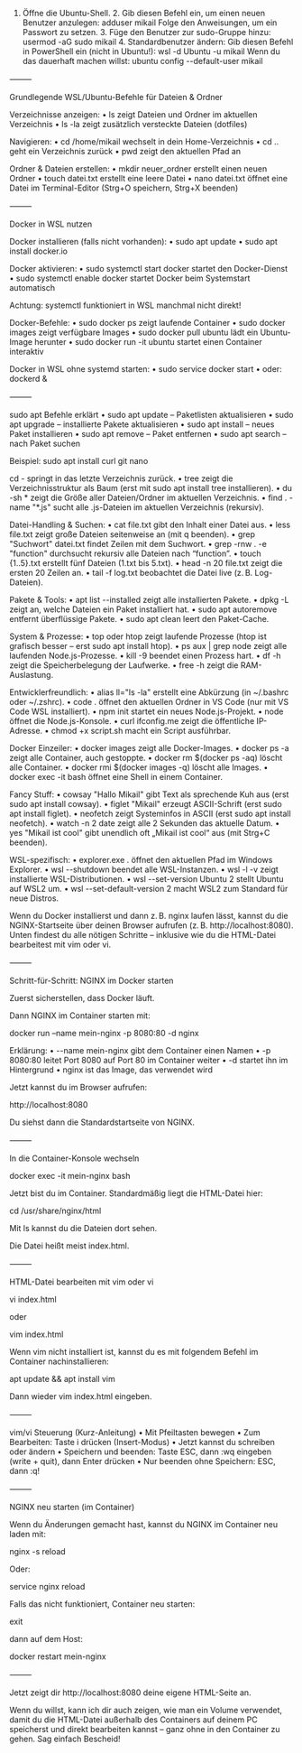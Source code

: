 1.	Öffne die Ubuntu-Shell.
	2.	Gib diesen Befehl ein, um einen neuen Benutzer anzulegen:
adduser mikail
Folge den Anweisungen, um ein Passwort zu setzen.
	3.	Füge den Benutzer zur sudo-Gruppe hinzu:
usermod -aG sudo mikail
	4.	Standardbenutzer ändern:
Gib diesen Befehl in PowerShell ein (nicht in Ubuntu!):
wsl -d Ubuntu -u mikail
Wenn du das dauerhaft machen willst:
ubuntu config --default-user mikail

⸻

Grundlegende WSL/Ubuntu-Befehle für Dateien & Ordner

Verzeichnisse anzeigen:
	•	ls zeigt Dateien und Ordner im aktuellen Verzeichnis
	•	ls -la zeigt zusätzlich versteckte Dateien (dotfiles)

Navigieren:
	•	cd /home/mikail wechselt in dein Home-Verzeichnis
	•	cd .. geht ein Verzeichnis zurück
	•	pwd zeigt den aktuellen Pfad an

Ordner & Dateien erstellen:
	•	mkdir neuer_ordner erstellt einen neuen Ordner
	•	touch datei.txt erstellt eine leere Datei
	•	nano datei.txt öffnet eine Datei im Terminal-Editor (Strg+O speichern, Strg+X beenden)

⸻

Docker in WSL nutzen

Docker installieren (falls nicht vorhanden):
	•	sudo apt update
	•	sudo apt install docker.io

Docker aktivieren:
	•	sudo systemctl start docker startet den Docker-Dienst
	•	sudo systemctl enable docker startet Docker beim Systemstart automatisch

Achtung: systemctl funktioniert in WSL manchmal nicht direkt!

Docker-Befehle:
	•	sudo docker ps zeigt laufende Container
	•	sudo docker images zeigt verfügbare Images
	•	sudo docker pull ubuntu lädt ein Ubuntu-Image herunter
	•	sudo docker run -it ubuntu startet einen Container interaktiv

Docker in WSL ohne systemd starten:
	•	sudo service docker start
	•	oder: dockerd &

⸻

sudo apt Befehle erklärt
	•	sudo apt update – Paketlisten aktualisieren
	•	sudo apt upgrade – installierte Pakete aktualisieren
	•	sudo apt install <paket> – neues Paket installieren
	•	sudo apt remove <paket> – Paket entfernen
	•	sudo apt search <paket> – nach Paket suchen

Beispiel:
sudo apt install curl git nano

cd - springt in das letzte Verzeichnis zurück.
	•	tree zeigt die Verzeichnisstruktur als Baum (erst mit sudo apt install tree installieren).
	•	du -sh * zeigt die Größe aller Dateien/Ordner im aktuellen Verzeichnis.
	•	find . -name "*.js" sucht alle .js-Dateien im aktuellen Verzeichnis (rekursiv).

Datei-Handling & Suchen:
	•	cat file.txt gibt den Inhalt einer Datei aus.
	•	less file.txt zeigt große Dateien seitenweise an (mit q beenden).
	•	grep "Suchwort" datei.txt findet Zeilen mit dem Suchwort.
	•	grep -rnw . -e "function" durchsucht rekursiv alle Dateien nach “function”.
	•	touch {1..5}.txt erstellt fünf Dateien (1.txt bis 5.txt).
	•	head -n 20 file.txt zeigt die ersten 20 Zeilen an.
	•	tail -f log.txt beobachtet die Datei live (z. B. Log-Dateien).

Pakete & Tools:
	•	apt list --installed zeigt alle installierten Pakete.
	•	dpkg -L <paketname> zeigt an, welche Dateien ein Paket installiert hat.
	•	sudo apt autoremove entfernt überflüssige Pakete.
	•	sudo apt clean leert den Paket-Cache.

System & Prozesse:
	•	top oder htop zeigt laufende Prozesse (htop ist grafisch besser – erst sudo apt install htop).
	•	ps aux | grep node zeigt alle laufenden Node.js-Prozesse.
	•	kill -9 <PID> beendet einen Prozess hart.
	•	df -h zeigt die Speicherbelegung der Laufwerke.
	•	free -h zeigt die RAM-Auslastung.

Entwicklerfreundlich:
	•	alias ll="ls -la" erstellt eine Abkürzung (in ~/.bashrc oder ~/.zshrc).
	•	code . öffnet den aktuellen Ordner in VS Code (nur mit VS Code WSL installiert).
	•	npm init startet ein neues Node.js-Projekt.
	•	node öffnet die Node.js-Konsole.
	•	curl ifconfig.me zeigt die öffentliche IP-Adresse.
	•	chmod +x script.sh macht ein Script ausführbar.

Docker Einzeiler:
	•	docker images zeigt alle Docker-Images.
	•	docker ps -a zeigt alle Container, auch gestoppte.
	•	docker rm $(docker ps -aq) löscht alle Container.
	•	docker rmi $(docker images -q) löscht alle Images.
	•	docker exec -it <container> bash öffnet eine Shell in einem Container.

Fancy Stuff:
	•	cowsay "Hallo Mikail" gibt Text als sprechende Kuh aus (erst sudo apt install cowsay).
	•	figlet "Mikail" erzeugt ASCII-Schrift (erst sudo apt install figlet).
	•	neofetch zeigt Systeminfos in ASCII (erst sudo apt install neofetch).
	•	watch -n 2 date zeigt alle 2 Sekunden das aktuelle Datum.
	•	yes "Mikail ist cool" gibt unendlich oft „Mikail ist cool“ aus (mit Strg+C beenden).

WSL-spezifisch:
	•	explorer.exe . öffnet den aktuellen Pfad im Windows Explorer.
	•	wsl --shutdown beendet alle WSL-Instanzen.
	•	wsl -l -v zeigt installierte WSL-Distributionen.
	•	wsl --set-version Ubuntu 2 stellt Ubuntu auf WSL2 um.
	•	wsl --set-default-version 2 macht WSL2 zum Standard für neue Distros.



Wenn du Docker installierst und dann z. B. nginx laufen lässt, kannst du die NGINX-Startseite über deinen Browser aufrufen (z. B. http://localhost:8080). Unten findest du alle nötigen Schritte – inklusive wie du die HTML-Datei bearbeitest mit vim oder vi.

⸻

Schritt-für-Schritt: NGINX im Docker starten

Zuerst sicherstellen, dass Docker läuft.

Dann NGINX im Container starten mit:

docker run –name mein-nginx -p 8080:80 -d nginx

Erklärung:
	•	--name mein-nginx gibt dem Container einen Namen
	•	-p 8080:80 leitet Port 8080 auf Port 80 im Container weiter
	•	-d startet ihn im Hintergrund
	•	nginx ist das Image, das verwendet wird

Jetzt kannst du im Browser aufrufen:

http://localhost:8080

Du siehst dann die Standardstartseite von NGINX.

⸻

In die Container-Konsole wechseln

docker exec -it mein-nginx bash

Jetzt bist du im Container. Standardmäßig liegt die HTML-Datei hier:

cd /usr/share/nginx/html

Mit ls kannst du die Dateien dort sehen.

Die Datei heißt meist index.html.

⸻

HTML-Datei bearbeiten mit vim oder vi

vi index.html

oder

vim index.html

Wenn vim nicht installiert ist, kannst du es mit folgendem Befehl im Container nachinstallieren:

apt update && apt install vim

Dann wieder vim index.html eingeben.

⸻

vim/vi Steuerung (Kurz-Anleitung)
	•	Mit Pfeiltasten bewegen
	•	Zum Bearbeiten:
Taste i drücken (Insert-Modus)
	•	Jetzt kannst du schreiben oder ändern
	•	Speichern und beenden:
Taste ESC, dann :wq eingeben (write + quit), dann Enter drücken
	•	Nur beenden ohne Speichern:
ESC, dann :q!

⸻

NGINX neu starten (im Container)

Wenn du Änderungen gemacht hast, kannst du NGINX im Container neu laden mit:

nginx -s reload

Oder:

service nginx reload

Falls das nicht funktioniert, Container neu starten:

exit

dann auf dem Host:

docker restart mein-nginx

⸻

Jetzt zeigt dir http://localhost:8080 deine eigene HTML-Seite an.

Wenn du willst, kann ich dir auch zeigen, wie man ein Volume verwendet, damit du die HTML-Datei außerhalb des Containers auf deinem PC speicherst und direkt bearbeiten kannst – ganz ohne in den Container zu gehen. Sag einfach Bescheid!
